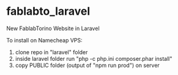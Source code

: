 # fablabto_laravel
New FablabTorino Website in Laravel

To install on Namecheap VPS:

1. clone repo in "laravel" folder
2. inside laravel folder run "php -c php.ini composer.phar install"
3. copy PUBLIC folder (output of "npm run prod") on server 
